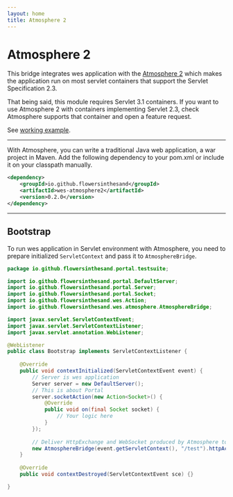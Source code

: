 ```yaml
---
layout: home
title: Atmosphere 2
---
```


# Atmosphere 2
This bridge integrates wes application with the [Atmosphere 2](https://github.com/atmosphere/atmosphere/) which makes the application run on most servlet containers that support the Servlet Specification 2.3. 

That being said, this module requires Servlet 3.1 containers. If you want to use Atmosphere 2 with containers implementing Servlet 2.3, check Atmosphere supports that container and open a feature request.

See [working example](https://github.com/flowersinthesand/portal-java-examples/tree/master/server/platform/atmosphere2).

---

With Atmosphere, you can write a traditional Java web application, a war project in Maven. Add the following dependency to your pom.xml or include it on your classpath manually.

```xml
<dependency>
    <groupId>io.github.flowersinthesand</groupId>
    <artifactId>wes-atmosphere2</artifactId>
    <version>0.2.0</version>
</dependency>
```

---

## Bootstrap

To run wes application in Servlet environment with Atmosphere, you need to prepare initialized `ServletContext` and pass it to `AtmosphereBridge`.

```java
package io.github.flowersinthesand.portal.testsuite;

import io.github.flowersinthesand.portal.DefaultServer;
import io.github.flowersinthesand.portal.Server;
import io.github.flowersinthesand.portal.Socket;
import io.github.flowersinthesand.wes.Action;
import io.github.flowersinthesand.wes.atmosphere.AtmosphereBridge;

import javax.servlet.ServletContextEvent;
import javax.servlet.ServletContextListener;
import javax.servlet.annotation.WebListener;

@WebListener
public class Bootstrap implements ServletContextListener {
	
	@Override
	public void contextInitialized(ServletContextEvent event) {
		// Server is wes application
		Server server = new DefaultServer();
		// This is about Portal
		server.socketAction(new Action<Socket>() {
			@Override
			public void on(final Socket socket) {
				// Your logic here
			}
		});
		
		// Deliver HttpExchange and WebSocket produced by Atmosphere to the server
		new AtmosphereBridge(event.getServletContext(), "/test").httpAction(server.httpAction()).websocketAction(server.websocketAction());
	}
	
	@Override
	public void contextDestroyed(ServletContextEvent sce) {}

}
```